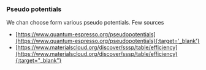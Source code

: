 ### Pseudo potentials 

We chan choose form various pseudo potentials. Few sources 

- [https://www.quantum-espresso.org/pseudopotentials](https://www.quantum-espresso.org/pseudopotentials){:target='_blank'}
- [https://www.materialscloud.org/discover/sssp/table/efficiency](https://www.materialscloud.org/discover/sssp/table/efficiency){:target="_blank"}
